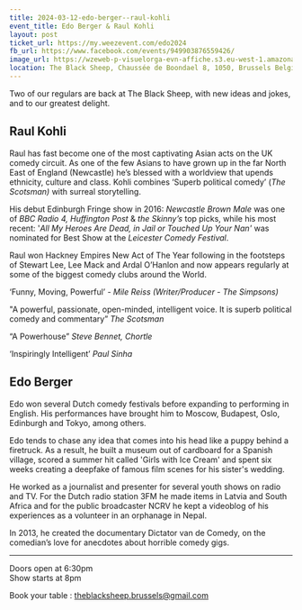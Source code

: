 ```yaml
---
title: 2024-03-12-edo-berger--raul-kohli
event_title: Edo Berger & Raul Kohli
layout: post
ticket_url: https://my.weezevent.com/edo2024
fb_url: https://www.facebook.com/events/949903876559426/
image_url: https://wzeweb-p-visuelorga-evn-affiche.s3.eu-west-1.amazonaws.com/affiche_1095204.png
location: The Black Sheep, Chaussée de Boondael 8, 1050, Brussels Belgium
---
```


Two of our regulars are back at The Black Sheep, with new ideas and jokes, and to our greatest delight.

<h2>Raul Kohli</h2>

Raul has fast become one of the most captivating Asian acts on the UK comedy circuit. As one of the few Asians to have grown up in the far North East of England (Newcastle) he’s blessed with a worldview that upends ethnicity, culture and class. Kohli combines ‘Superb political comedy’ (<em>The Scotsman) </em>with surreal storytelling.

His debut Edinburgh Fringe show in 2016: <em>Newcastle Brown Male </em>was one of <em>BBC Radio 4, Huffington Post </em>&amp;<em> the Skinny’s</em> top picks, while his most recent: '<em>All My Heroes Are Dead, in Jail or Touched Up Your Nan' </em>was nominated for Best Show at the <em>Leicester Comedy Festival</em>.

Raul won Hackney Empires New Act of The Year following in the footsteps of Stewart Lee, Lee Mack and Ardal O’Hanlon and now appears regularly at some of the biggest comedy clubs around the World.

‘Funny, Moving, Powerful’ - <em>Mile Reiss (Writer/Producer - The Simpsons)</em>

"A powerful, passionate, open-minded, intelligent voice. It is superb political comedy and commentary” <em>The Scotsman</em>

“A Powerhouse” <em>Steve Bennet, Chortle</em>

‘Inspiringly Intelligent’ <em>Paul Sinha</em>

<h2>Edo Berger</h2>

Edo won several Dutch comedy festivals before expanding to performing in English. His performances have brought him to Moscow, Budapest, Oslo, Edinburgh and Tokyo, among others.

Edo tends to chase any idea that comes into his head like a puppy behind a firetruck. As a result, he built a museum out of cardboard for a Spanish village, scored a summer hit called 'Girls with Ice Cream' and spent six weeks creating a deepfake of famous film scenes for his sister's wedding.

He worked as a journalist and presenter for several youth shows on radio and TV. For the Dutch radio station 3FM he made items in Latvia and South Africa and for the public broadcaster NCRV he kept a videoblog of his experiences as a volunteer in an orphanage in Nepal.

In 2013, he created the documentary Dictator van de Comedy, on the comedian’s love for anecdotes about horrible comedy gigs.

<hr />
Doors open at 6:30pm<br>
Show starts at 8pm

Book your table : theblacksheep.brussels@gmail.com

